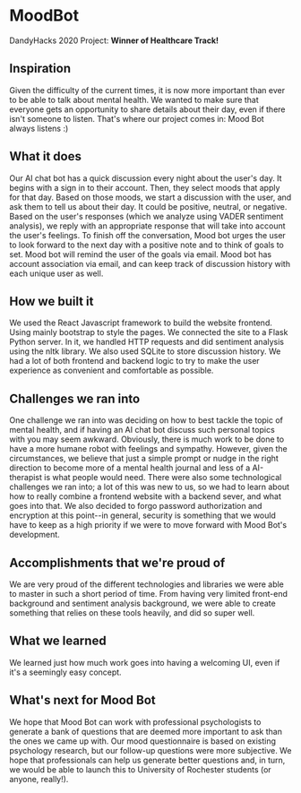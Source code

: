 # MoodBot
DandyHacks 2020 Project: 
**Winner of Healthcare Track!**

## Inspiration
Given the difficulty of the current times, it is now more important than ever to be able to talk about mental health. We wanted to make sure that everyone gets an opportunity to share details about their day, even if there isn't someone to listen. That's where our project comes in: Mood Bot always listens :)
## What it does
Our AI chat bot has a quick discussion every night about the user's day. It begins with a sign in to their account. Then, they select moods that apply for that day. Based on those moods, we start a discussion with the user, and ask them to tell us about their day. It could be positive, neutral, or negative. Based on the user's responses (which we analyze using VADER sentiment analysis), we reply with an appropriate response that will take into account the user's feelings. To finish off the conversation, Mood bot urges the user to look forward to the next day with a positive note and to think of goals to set. Mood bot will remind the user of the goals via email. Mood bot has account association via email, and can keep track of discussion history with each unique user as well.
## How we built it
We used the React Javascript framework to build the website frontend. Using mainly bootstrap to style the pages. We connected the site to a Flask Python server. In it, we handled HTTP requests and did sentiment analysis using the nltk library. We also used SQLite to store discussion history. We had a lot of both frontend and backend logic to try to make the user experience as convenient and comfortable as possible.
## Challenges we ran into
One challenge we ran into was deciding on how to best tackle the topic of mental health, and if having an AI chat bot discuss such personal topics with you may seem awkward. Obviously, there is much work to be done to have a more humane robot with feelings and sympathy. However, given the circumstances, we believe that just a simple prompt or nudge in the right direction to become more of a mental health journal and less of a AI-therapist is what people would need. There were also some technological challenges we ran into; a lot of this was new to us, so we had to learn about how to really combine a frontend website with a backend sever, and what goes into that. We also decided to forgo password authorization and encryption at this point--in general, security is something that we would have to keep as a high priority if we were to move forward with Mood Bot's development.
## Accomplishments that we're proud of
We are very proud of the different technologies and libraries we were able to master in such a short period of time. From having very limited front-end background and sentiment analysis background, we were able to create something that relies on these tools heavily, and did so super well.
## What we learned
We learned just how much work goes into having a welcoming UI, even if it's a seemingly easy concept. 
## What's next for Mood Bot
We hope that Mood Bot can work with professional psychologists to generate a bank of questions that are deemed more important to ask than the ones we came up with. Our mood questionnaire is based on existing psychology research, but our follow-up questions were more subjective. We hope that professionals can help us generate better questions and, in turn, we would be able to launch this to University of Rochester students (or anyone, really!).
